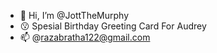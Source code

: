 - 👋 Hi, I’m @JottTheMurphy
- 😗 Spesial Birthday Greeting Card For Audrey
- 📫 @razabratha122@gmail.com

<!---
JottTheMurphy/JottTheMurphy is a ✨ special ✨ repository because its `README.md` (this file) appears on your GitHub profile.
You can click the Preview link to take a look at your changes.
--->
